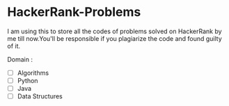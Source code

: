 # HackerRank-Problems

I am using this to store all the codes of problems solved on HackerRank by me till now.You'll be responsible if you plagiarize the code and found guilty of it. 

Domain :

- [ ] Algorithms
- [ ] Python
- [ ] Java
- [ ] Data Structures
